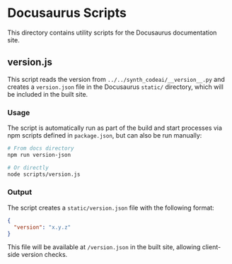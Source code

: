 # Docusaurus Scripts

This directory contains utility scripts for the Docusaurus documentation site.

## version.js

This script reads the version from `../../synth_codeai/__version__.py` and creates a `version.json` file in the Docusaurus `static/` directory, which will be included in the built site.

### Usage

The script is automatically run as part of the build and start processes via npm scripts defined in `package.json`, but can also be run manually:

```bash
# From docs directory
npm run version-json

# Or directly
node scripts/version.js
```

### Output

The script creates a `static/version.json` file with the following format:

```json
{
  "version": "x.y.z"
}
```

This file will be available at `/version.json` in the built site, allowing client-side version checks.